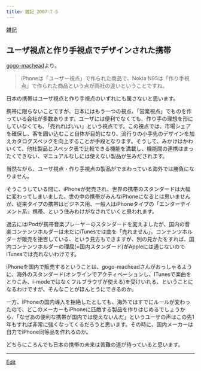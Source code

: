 ```yaml
---
title: 雑記_2007-7-6
---
```

[雑記](/雑記)


## ユーザ視点と作り手視点でデザインされた携帯

[gogo-machead](http://ameblo.jp/gogo-machead/entry-10038768700.html)より。

> iPhoneは「ユーザー視点」で作られた商品で、Nokia N95は「作り手視点」で作られた商品という点が両社の違いということですね。


日本の携帯はユーザ視点と作り手視点のいずれにも属さないと思います。



携帯に限らないことですが、日本にはもう一つの視点、「営業視点」でものを作っている会社が多数あります。ユーザには便利でなくても、作り手の理想を形にしていなくても、「売れればいい」という視点です。この視点では、市場シェアを確保し、客を囲い込むこと自体が目的になり、流行りの小手先のデザインを加えカタログスペックを向上することが手段となります。そうして、みかけはかわいくて、他社製品とスペック表で比較できる機能を満載し、機能間の連携はまったくできない、マニュアルなしには使えない製品が生みだされます。



当然ながら、ユーザ視点・作り手視点の製品がでまわっている海外では勝負になりません。



そうこうしている間に、iPhoneが発売され、世界の携帯のスタンダードは大幅に変わってしまいました。世の中の携帯がみんなiPhoneになるとは思いませんが、従来タイプの携帯はビジネス用、一般人はiPhoneタイプの「エンターテイメント系」携帯、という住みわけがなされていくと思われます。



過去にはiPodが携帯音楽プレーヤーのスタンダードを変えましたが、国内の音楽コンテンツホルダーは未だにiTunesでは曲を「売れません」。コンテンツホルダーが販売を拒否している、という見方もできますが、別の見かたをすれば、国内コンテンツホルダーの理屈(=国内スタンダード)がAppleには通じないのでiTunesでは売れないわけです。



iPhoneを国内で販売するということは、gogo-macheadさんがおっしゃるように、海外のスタンダード(オンラインでアクティベーションし、ITunesで楽曲をとりこみ、i-modeではなくフルブラウザが使える)を受けいれる、ということになるわけですが、そんなことがほんとうにできるのか。



一方、iPhoneの国内導入を拒絶したとしても、海外ではすでにルールが変わったので、どこのメーカーもiPhoneに匹敵する製品を作りはじめるでしょうから、「なぜあの便利な携帯が国内では使えないんだ」というユーザの声はこの先1年もすれば非常に強くなってくるだろうと思います。その時に、国内メーカーは自力でiPhone同等品を作れるのか。



どちらにころんでも日本の携帯の未来は苦難の道が待っていると思います。

<!--  -->




----
[Edit](https://github.com/vitroid/vitroid.github.io/edit/master/MD/雑記_2007-7-6.md)
